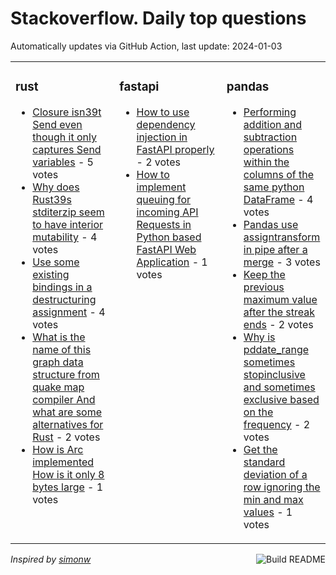 # Stackoverflow. Daily top questions 

Automatically updates via GitHub Action, last update: <!-- date starts -->2024-01-03<!-- date ends -->


<table><tr><td valign="top" width="33%">

### rust
<!-- rust starts -->
* [Closure isn39t Send even though it only captures Send variables](https://stackoverflow.com/questions/77743732/closure-isnt-send-even-though-it-only-captures-send-variables) - 5 votes
* [Why does Rust39s stditerzip seem to have interior mutability](https://stackoverflow.com/questions/77753829/why-does-rusts-stditerzip-seem-to-have-interior-mutability) - 4 votes
* [Use some existing bindings in a destructuring assignment](https://stackoverflow.com/questions/77752912/use-some-existing-bindings-in-a-destructuring-assignment) - 4 votes
* [What is the name of this graph data structure from quake map compiler And what are some alternatives for Rust](https://stackoverflow.com/questions/77750874/what-is-the-name-of-this-graph-data-structure-from-quake-map-compiler-and-what) - 2 votes
* [How is Arc implemented How is it only 8 bytes large](https://stackoverflow.com/questions/77744214/how-is-arc-implemented-how-is-it-only-8-bytes-large) - 1 votes
<!-- rust ends -->
</td><td valign="top" width="34%">


### fastapi
<!-- fastapi starts -->
* [How to use dependency injection in FastAPI properly](https://stackoverflow.com/questions/77746126/how-to-use-dependency-injection-in-fastapi-properly) - 2 votes
* [How to implement queuing for incoming API Requests in Python based FastAPI Web Application](https://stackoverflow.com/questions/77745272/how-to-implement-queuing-for-incoming-api-requests-in-python-based-fastapi-web-a) - 1 votes
<!-- fastapi ends -->
</td><td valign="top" width="34%">


### pandas
<!-- pandas starts -->
* [Performing addition and subtraction operations within the columns of the same python DataFrame](https://stackoverflow.com/questions/77751520/performing-addition-and-subtraction-operations-within-the-columns-of-the-same-py) - 4 votes
* [Pandas use assigntransform in pipe after a merge](https://stackoverflow.com/questions/77752740/pandas-use-assign-transform-in-pipe-after-a-merge) - 3 votes
* [Keep the previous maximum value after the streak ends](https://stackoverflow.com/questions/77743898/keep-the-previous-maximum-value-after-the-streak-ends) - 2 votes
* [Why is pddate_range sometimes stopinclusive and sometimes exclusive based on the frequency](https://stackoverflow.com/questions/77750484/why-is-pd-date-range-sometimes-stop-inclusive-and-sometimes-exclusive-based-on) - 2 votes
* [Get the standard deviation of a row ignoring the min and max values](https://stackoverflow.com/questions/77753412/get-the-standard-deviation-of-a-row-ignoring-the-min-and-max-values) - 1 votes
<!-- pandas ends -->
</td></tr></table>

<a href="https://github.com/hp0404/hp0404/actions"><img src="https://github.com/hp0404/hp0404/workflows/Build%20README/badge.svg" align="right" alt="Build README"></a> <p>*Inspired by  [simonw](https://github.com/simonw/simonw)*</p>
